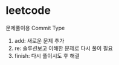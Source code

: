 # leetcode

문제풀이용 Commit Type
1. add: 새로운 문제 추가
2. re: 솔루션보고 이해한 문제로 다시 풀이 필요
3. finish: 다시 풀이시도 후 해결
